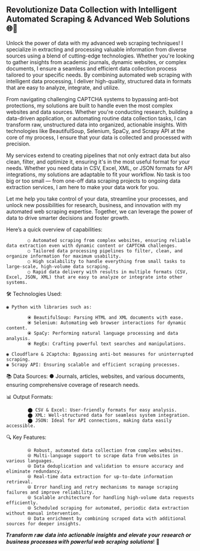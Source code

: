 ##  Revolutionize Data Collection with Intelligent Automated Scraping & Advanced Web Solutions 🌐🚀

Unlock the power of data with my advanced web scraping techniques! I specialize in extracting and processing valuable information from diverse sources using a blend of cutting-edge technologies. 
Whether you're looking to gather insights from academic journals, dynamic websites, or complex documents, I ensure a seamless and efficient data collection process tailored to your specific needs. 
By combining automated web scraping with intelligent data processing, I deliver high-quality, structured data in formats that are easy to analyze, integrate, and utilize.

From navigating challenging CAPTCHA systems to bypassing anti-bot protections, my solutions are built to handle even the most complex websites and data sources. Whether you're conducting research, 
building a data-driven application, or automating routine data collection tasks, I can transform raw, unstructured data into organized, actionable insights. With technologies like BeautifulSoup, 
Selenium, SpaCy, and Scrapy API at the core of my process, I ensure that your data is collected and processed with precision.

My services extend to creating pipelines that not only extract data but also clean, filter, and optimize it, ensuring it's in the most useful format for your needs. Whether you need data in CSV, 
Excel, XML, or JSON formats for API integrations, my solutions are adaptable to fit your workflow. No task is too big or too small — from one-off data scraping projects to ongoing data extraction 
services, I am here to make your data work for you.

Let me help you take control of your data, streamline your processes, and unlock new possibilities for research, business, and innovation with my automated web scraping expertise. Together, we can 
leverage the power of data to drive smarter decisions and foster growth.

Here’s a quick overview of capabilities:

            ○ Automated scraping from complex websites, ensuring reliable data extraction even with dynamic content or CAPTCHA challenges.
            ○ Tailored data processing pipelines to filter, clean, and organize information for maximum usability.
            ○ High scalability to handle everything from small tasks to large-scale, high-volume data scraping.
            ○ Rapid data delivery with results in multiple formats (CSV, Excel, JSON, XML) that are easy to analyze or integrate into other systems.

🛠️ Technologies Used: 

    ◉ Python with libraries such as:

            ⦿ BeautifulSoup: Parsing HTML and XML documents with ease.
            ⦿ Selenium: Automating web browser interactions for dynamic content.
            ⦿ SpaCy: Performing natural language processing and data analysis.
            ⦿ RegEx: Crafting powerful text searches and manipulations.
            
    ◉ Cloudflare & 2Captcha: Bypassing anti-bot measures for uninterrupted scraping.
    ◉ Scrapy API: Ensuring scalable and efficient scraping processes. 
    
📚 Data Sources:
    ● Journals, articles, websites, and various documents, ensuring comprehensive coverage of research needs.

📊 Output Formats:

            ⬤ CSV & Excel: User-friendly formats for easy analysis.
            ⬤ XML: Well-structured data for seamless system integration.
            ⬤ JSON: Ideal for API connections, making data easily accessible.

🔍 Key Features: 

            ⦾ Robust, automated data collection from complex websites.
            ⦾ Multi-language support to scrape data from websites in various languages.
            ⦾ Data deduplication and validation to ensure accuracy and eliminate redundancy.
            ⦾ Real-time data extraction for up-to-date information retrieval.
            ⦾ Error handling and retry mechanisms to manage scraping failures and improve reliability.
            ⦾ Scalable architecture for handling high-volume data requests efficiently.
            ⦾ Scheduled scraping for automated, periodic data extraction without manual intervention.
            ⦾ Data enrichment by combining scraped data with additional sources for deeper insights.


𝑻𝒓𝒂𝒏𝒔𝒇𝒐𝒓𝒎 𝒓𝒂𝒘 𝒅𝒂𝒕𝒂 𝒊𝒏𝒕𝒐 𝒂𝒄𝒕𝒊𝒐𝒏𝒂𝒃𝒍𝒆 𝒊𝒏𝒔𝒊𝒈𝒉𝒕𝒔 𝒂𝒏𝒅 𝒆𝒍𝒆𝒗𝒂𝒕𝒆 𝒚𝒐𝒖𝒓 𝒓𝒆𝒔𝒆𝒂𝒓𝒄𝒉 𝒐𝒓 𝒃𝒖𝒔𝒊𝒏𝒆𝒔𝒔 𝒑𝒓𝒐𝒄𝒆𝒔𝒔𝒆𝒔 𝒘𝒊𝒕𝒉 𝒑𝒐𝒘𝒆𝒓𝒇𝒖𝒍 𝒘𝒆𝒃 𝒔𝒄𝒓𝒂𝒑𝒊𝒏𝒈 𝒔𝒐𝒍𝒖𝒕𝒊𝒐𝒏𝒔! 🚀


  


    

    

            
            


  
